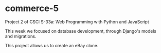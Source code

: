 # commerce-5

Project 2 of CSCI S-33a: Web Programming with Python and JavaScript

This week we focused on database development, through Django's models and migrations.

This project allows us to create an eBay clone.
